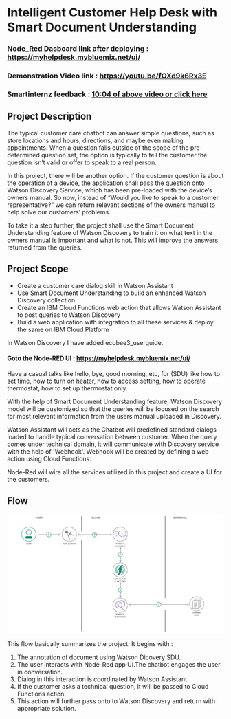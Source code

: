 # Intelligent Customer Help Desk with Smart Document Understanding

### Node_Red Dasboard link after deploying : https://myhelpdesk.mybluemix.net/ui/
### Demonstration Video link : https://youtu.be/fOXd9k6Rx3E
### Smartinternz feedback : [10:04 of above video or click here](https://youtu.be/fOXd9k6Rx3E?t=604)

## Project Description

The typical customer care chatbot can answer simple questions, such as store locations and hours, directions, and maybe even making appointments. When a question falls outside of the scope of the pre-determined question set, the option is typically to tell the customer the question isn’t valid or offer to speak to a real person.

In this project, there will be another option. If the customer question is about the operation of a device, the application shall pass the question onto Watson Discovery Service, which has been pre-loaded with the device’s owners manual. So now, instead of “Would you like to speak to a customer representative?” we can return relevant sections of the owners manual to help solve our customers’ problems.

To take it a step further, the project shall use the Smart Document Understanding feature of Watson Discovery to train it on what text in the owners manual is important and what is not. This will improve the answers returned from the queries.

## Project Scope
- Create a customer care dialog skill in Watson Assistant
- Use Smart Document Understanding to build an enhanced Watson Discovery collection
- Create an IBM Cloud Functions web action that allows Watson Assistant to post queries to Watson Discovery
- Build a web application with integration to all these services & deploy the same on IBM Cloud Platform

In Watson Discovery I have added ecobee3_userguide.

#### Goto the Node-RED UI : https://myhelpdesk.mybluemix.net/ui/

Have a casual talks like hello, bye, good morning, etc, for (SDU) like how to set time, how to turn on heater, how to access setting, how to operate thermostat, how to set up thermostat only.

With the help of Smart Document Understanding feature, Watson Discovery model will be customized so that the queries will be focused on the search for most relevant information from the users manual uploaded in Discovery.

Watson Assistant will acts as the Chatbot will predefined standard dialogs loaded to handle typical conversation between customer. When the query comes under technical domain, it will communicate with Discovery service with the help of 'Webhook'.
Webhook will be created by defining a web action using Cloud Functions.

Node-Red will wire all the services utilized in this project and create a UI for the customers.

## Flow

![Image description](https://github.com/IBM/watson-discovery-sdu-with-assistant/blob/master/doc/source/images/architecture.png)

This flow basically summarizes the project. It begins with :
1. The annotation of document using Watson Dicovery SDU.
2. The user interacts with Node-Red app UI.The chatbot engages the user in conversation.
3. Dialog in this interaction is coordinated by Watson Assistant.
4. If the customer asks a technical question, it will be passed to Cloud Functions action.
5. This action will further pass onto to Watson Discovery and return with appropriate solution.

